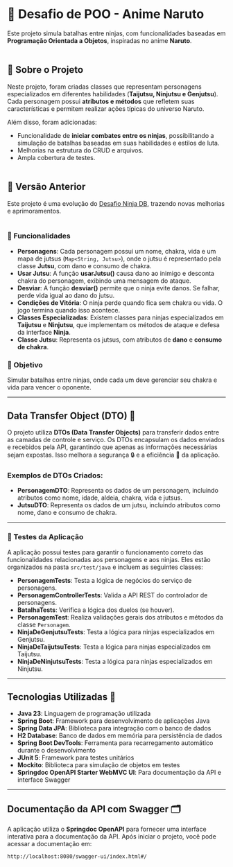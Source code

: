 # 🍥 Desafio de POO - Anime Naruto
Este projeto simula batalhas entre ninjas, com funcionalidades baseadas em **Programação Orientada a Objetos**, inspiradas no anime **Naruto**.<br><br>

## 🦊 Sobre o Projeto
Neste projeto, foram criadas classes que representam personagens especializados em diferentes habilidades (**Taijutsu, Ninjutsu e Genjutsu**). Cada personagem possui **atributos e métodos** que refletem suas características e permitem realizar ações típicas do universo Naruto.  

Além disso, foram adicionadas:<br>
- Funcionalidade de **iniciar combates entre os ninjas**, possibilitando a simulação de batalhas baseadas em suas habilidades e estilos de luta.<br>
- Melhorias na estrutura do CRUD e arquivos.<br>
- Ampla cobertura de testes.<br><br>

## 📌 Versão Anterior  
Este projeto é uma evolução do [Desafio Ninja DB](https://github.com/joaoespdev/Desafio-Ninja-DB), trazendo novas melhorias e aprimoramentos.
<br><br>



### 🏮 Funcionalidades

- **Personagens**: Cada personagem possui um nome, chakra, vida e um mapa de jutsus (`Map<String, Jutsu>`), onde o jutsu é representado pela classe **Jutsu**, com dano e consumo de chakra.
- **Usar Jutsu**: A função **usarJutsu()** causa dano ao inimigo e desconta chakra do personagem, exibindo uma mensagem do ataque.
- **Desviar**: A função **desviar()** permite que o ninja evite danos. Se falhar, perde vida igual ao dano do jutsu.
- **Condições de Vitória**: O ninja perde quando fica sem chakra ou vida. O jogo termina quando isso acontece.
- **Classes Especializadas**: Existem classes para ninjas especializados em **Taijutsu** e **Ninjutsu**, que implementam os métodos de ataque e defesa da interface **Ninja**.
- **Classe Jutsu**: Representa os jutsus, com atributos de **dano** e **consumo de chakra**.

### 🍃 Objetivo

Simular batalhas entre ninjas, onde cada um deve gerenciar seu chakra e vida para vencer o oponente.


---

## Data Transfer Object (DTO) 🍡

O projeto utiliza **DTOs (Data Transfer Objects)** para transferir dados entre as camadas de controle e serviço. Os DTOs encapsulam os dados enviados e recebidos pela API, garantindo que apenas as informações necessárias sejam expostas. Isso melhora a segurança 🔒 e a eficiência 🚀 da aplicação.

### Exemplos de DTOs Criados:
- **PersonagemDTO**: Representa os dados de um personagem, incluindo atributos como nome, idade, aldeia, chakra, vida e jutsus.
- **JutsuDTO**: Representa os dados de um jutsu, incluindo atributos como nome, dano e consumo de chakra.

---

### 🧩 Testes da Aplicação

A aplicação possui testes para garantir o funcionamento correto das funcionalidades relacionadas aos personagens e aos ninjas. Eles estão organizados na pasta `src/test/java` e incluem as seguintes classes:

- **PersonagemTests**: Testa a lógica de negócios do serviço de personagens.
- **PersonagemControllerTests**: Valida a API REST do controlador de personagens.
- **BatalhaTests**: Verifica a lógica dos duelos (se houver).
- **PersonagemTest**: Realiza validações gerais dos atributos e métodos da classe `Personagem`.
- **NinjaDeGenjutsuTests**: Testa a lógica para ninjas especializados em Genjutsu.
- **NinjaDeTaijutsuTests**: Testa a lógica para ninjas especializados em Taijutsu.
- **NinjaDeNinjutsuTests**: Testa a lógica para ninjas especializados em Ninjutsu.

---

## Tecnologias Utilizadas 🍜

- **Java 23**: Linguagem de programação utilizada 
- **Spring Boot**: Framework para desenvolvimento de aplicações Java 
- **Spring Data JPA**: Biblioteca para integração com o banco de dados 
- **H2 Database**: Banco de dados em memória para persistência de dados 
- **Spring Boot DevTools**: Ferramenta para recarregamento automático durante o desenvolvimento 
- **JUnit 5**: Framework para testes unitários 
- **Mockito**: Biblioteca para simulação de objetos em testes 
- **Springdoc OpenAPI Starter WebMVC UI**: Para documentação da API e interface Swagger 

---

## Documentação da API com Swagger 🗂️

A aplicação utiliza o **Springdoc OpenAPI** para fornecer uma interface interativa para a documentação da API. Após iniciar o projeto, você pode acessar a documentação em:

```bash
http://localhost:8080/swagger-ui/index.html#/
